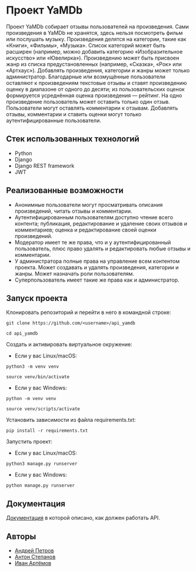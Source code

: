 # Проект YaMDb
Проект YaMDb собирает отзывы пользователей на произведения. Сами произведения в YaMDb не хранятся, здесь нельзя посмотреть фильм или послушать музыку.
Произведения делятся на категории, такие как «Книги», «Фильмы», «Музыка». Список категорий может быть расширен (например, можно добавить категорию «Изобразительное искусство» или «Ювелирка»).
Произведению может быть присвоен жанр из списка предустановленных (например, «Сказка», «Рок» или «Артхаус»). 
Добавлять произведения, категории и жанры может только администратор.
Благодарные или возмущённые пользователи оставляют к произведениям текстовые отзывы и ставят произведению оценку в диапазоне от одного до десяти; из пользовательских оценок формируется усреднённая оценка произведения — рейтинг. На одно произведение пользователь может оставить только один отзыв.
Пользователи могут оставлять комментарии к отзывам.
Добавлять отзывы, комментарии и ставить оценки могут только аутентифицированные пользователи.
## Стек использованных технологий
* Python
* Django
* Django REST framework
* JWT
## Реализованные возможности
* Анонимные пользователи могут просматривать описания произведений, читать отзывы и комментарии.
* Аутентифицированным пользователям доступно чтение всего контента; публикация, редактирование и удаление своих отзывов и комментариев; оценка и редактирование своей оценки произведений.
* Модератор имеет те же права, что и у аутентифицированный пользователь, плюс право удалять и редактировать любые отзывы и комментарии.
* У администратора полные права на управление всем контентом проекта. Может создавать и удалять произведения, категории и жанры. Может назначать роли пользователям.
* Суперпользователь имеет такие же права как и администратор.
## Запуск проекта
Клонировать репозиторий и перейти в него в командной строке:
```
git clone https://github.com/<username>/api_yamdb
```
```
cd api_yamdb
```
Cоздать и активировать виртуальное окружение:
* Если у вас Linux/macOS:
```
python3 -m venv venv
```
```
source venv/bin/activate
```
* Если у вас Windows:
```
python -m venv venv
```
```
source venv/scripts/activate
```
Установить зависимости из файла requirements.txt:
```
pip install -r requirements.txt
```
Запустить проект:
* Если у вас Linux/macOS:
```
python3 manage.py runserver
```
* Если у вас Windows:
```
python manage.py runserver
```
## Документация
[Документация](http://127.0.0.1:8000/redoc/) в которой описано, как должен работать API.
## Авторы
* [Андрей Петров]()
* [Антон Степанов]()
* [Иван Артёмов]()
